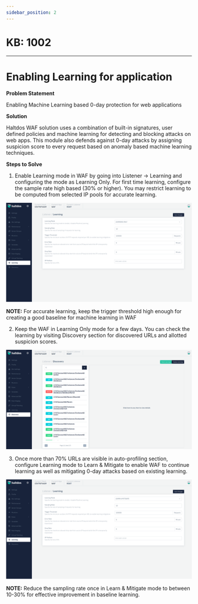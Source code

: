 ```yaml
---
sidebar_position: 2
---
```


# KB: 1002

---


#  Enabling Learning for application

**Problem Statement**

Enabling Machine Learning based 0-day protection for web applications

**Solution**

Haltdos WAF solution uses a combination of built-in signatures, user defined policies and machine learning for detecting and blocking attacks on web apps. This module also defends against 0-day attacks by assigning suspicion score to every request based on anomaly based machine learning techniques. 

**Steps to Solve**

1. Enable Learning mode in WAF by going into Listener -> Learning and configuring the mode as Learning Only.  For first time learning, configure the sample rate high based (30% or higher). You may restrict learning to be computed from selected IP pools for accurate learning.

![kb-1002](/img/waf/kb/v2/learning_kb_1002_1.png)

**NOTE:** For accurate learning, keep the trigger threshold high enough for creating a good baseline for machine learning in WAF

2. Keep the WAF in Learning Only mode for a few days. You can check the learning by visiting Discovery section for discovered URLs and allotted suspicion scores.

![kb-1002](/img/waf/kb/v2/discovery_kb_1002_2.png)

3. Once more than 70% URLs are visible in auto-profiling section, configure Learning mode to Learn & Mitigate to enable WAF to continue learning as well as mitigating 0-day attacks based on existing learning.

![kb-1002](/img/waf/kb/v2/learning_kb_1002_3.png)

**NOTE:** Reduce the sampling rate once in Learn & Mitigate mode to between 10-30% for effective improvement in baseline learning.
